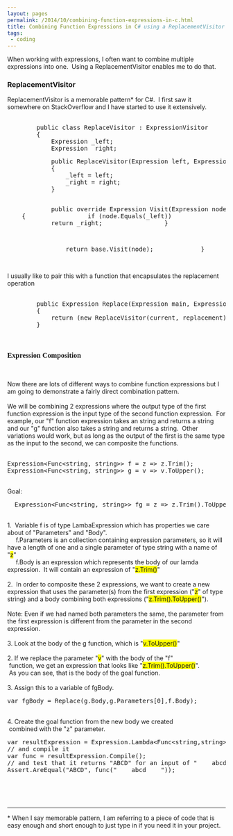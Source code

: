 ```yaml
---
layout: pages
permalink: /2014/10/combining-function-expressions-in-c.html
title: Combining Function Expressions in C# using a ReplacementVisitor
tags:
 - coding
---
```

When working with expressions, I often want to combine multiple expressions into one. &nbsp;Using a ReplacementVisitor enables me to do that.<br />
<h3>
ReplacementVisitor</h3>
ReplacementVisitor is a memorable pattern* for C#. &nbsp;I first saw it somewhere on StackOverflow and I have started to use it extensively.<br />
<br />
<pre>&nbsp; &nbsp; &nbsp; &nbsp; public class ReplaceVisitor : ExpressionVisitor
&nbsp; &nbsp; &nbsp; &nbsp; {
&nbsp; &nbsp; &nbsp; &nbsp; &nbsp; &nbsp; Expression _left;
&nbsp; &nbsp; &nbsp; &nbsp; &nbsp; &nbsp; Expression _right;</pre>
<pre>&nbsp; &nbsp; &nbsp; &nbsp; &nbsp; &nbsp; public ReplaceVisitor(Expression left, Expression right)
&nbsp; &nbsp; &nbsp; &nbsp; &nbsp; &nbsp; {
&nbsp; &nbsp; &nbsp; &nbsp; &nbsp; &nbsp; &nbsp; &nbsp; _left = left;
&nbsp; &nbsp; &nbsp; &nbsp; &nbsp; &nbsp; &nbsp; &nbsp; _right = right;
&nbsp; &nbsp; &nbsp; &nbsp; &nbsp; &nbsp; }

&nbsp; &nbsp; &nbsp; &nbsp; &nbsp; &nbsp; public override Expression Visit(Expression node)
&nbsp; &nbsp; &nbsp; &nbsp; &nbsp; &nbsp; {
&nbsp; &nbsp; &nbsp; &nbsp; &nbsp; &nbsp; &nbsp; &nbsp; if (node.Equals(_left))
&nbsp; &nbsp; &nbsp; &nbsp; &nbsp; &nbsp; &nbsp; &nbsp; {
&nbsp; &nbsp; &nbsp; &nbsp; &nbsp; &nbsp; &nbsp; &nbsp; &nbsp; &nbsp; return _right;
&nbsp; &nbsp; &nbsp; &nbsp; &nbsp; &nbsp; &nbsp; &nbsp; }

&nbsp; &nbsp; &nbsp; &nbsp; &nbsp; &nbsp; &nbsp; &nbsp; return base.Visit(node);
&nbsp; &nbsp; &nbsp; &nbsp; &nbsp; &nbsp; }
&nbsp; &nbsp; &nbsp; &nbsp; }
</pre>
<br />
I usually like to pair this with a function that encapsulates the replacement operation<br />
<br />
<pre>&nbsp; &nbsp; &nbsp; &nbsp; public Expression Replace(Expression main, Expression current, Expression replacement)
&nbsp; &nbsp; &nbsp; &nbsp; {
&nbsp; &nbsp; &nbsp; &nbsp; &nbsp; &nbsp; return (new ReplaceVisitor(current, replacement)).Visit(main);
&nbsp; &nbsp; &nbsp; &nbsp; }

</pre>
<pre><h3 style="font-family: 'Times New Roman'; white-space: normal;">
Expression Composition</h3>
</pre>
Now there are lots of different ways to combine function expressions but I am going to demonstrate a fairly direct combination pattern.
<br />
<br />
We will be combining 2 expressions where the output type of the first function expression is the input type of the second function expression. &nbsp;For example, our "f" function expression takes an string and returns a string and our "g" function also takes a string and returns a string. &nbsp;Other variations would work, but as long as the output of the first is the same type as the input to the second, we can composite the functions.<br />
<br />
<pre>Expression&lt;Func&lt;string, string&gt;&gt; f = z =&gt; z.Trim();
Expression&lt;Func&lt;string, string&gt;&gt; g = v =&gt; v.ToUpper();
</pre>
<br />
Goal:<br />
<pre>  Expression&lt;Func&lt;string, string&gt;&gt; fg = z =&gt; z.Trim().ToUpper();
</pre>
<br />
1. &nbsp;Variable f is of type LambaExpression which has properties we care about of "Parameters" and "Body". <br />
&nbsp; &nbsp; &nbsp;f.Parameters is an collection containing expression parameters, so it will have a length of one and a single parameter of type string with a name of "<span style="background-color: yellow;">z</span>"<br />
&nbsp; &nbsp; &nbsp;f.Body is an expression which represents the body of our lamda expression. &nbsp;It will contain an expression of "<span style="background-color: yellow;">z.Trim()</span>"<br />
<br />
2. &nbsp;In order to composite these 2 expressions, we want to create a new expression that uses the parameter(s) from the first expression ("<span style="background-color: yellow;">z</span>" of type string) and a body combining both expressions ("<span style="background-color: yellow;">z.Trim().ToUpper()</span>"). <br />
<br />
Note: Even if we had named both parameters the same, the parameter from the first expression is different from the parameter in the second expression.<br />
<br />
3. Look at the body of the g function, which is "<span style="background-color: yellow;">v.ToUpper()</span>"<br />
<br />
2. If we replace the parameter "<span style="background-color: yellow;">v</span>" with the body of the "f"<br />
<span class="Apple-tab-span" style="white-space: pre;"> </span>function, we get an expression that looks like "<span style="background-color: yellow;">z.Trim().ToUpper()</span>".<br />
<span class="Apple-tab-span" style="white-space: pre;"> </span>As you can see, that is the body of the goal function.<br />
<br />
3.&nbsp;Assign this to a variable of fgBody.<br />
<pre>var fgBody = Replace(g.Body,g.Parameters[0],f.Body);
</pre>
<br />
4. Create the goal function from the new body we created<br />
<span class="Apple-tab-span" style="white-space: pre;"> </span>combined with the "z" parameter.<br />
<pre>var resultExpression = Expression.Lambda&lt;Func&lt;string,string&gt;&gt;(fgBody,f.Parameters[0]);
// and compile it
var func = resultExpression.Compile();
// and test that it returns "ABCD" for an input of "    abcd    "
Assert.AreEqual("ABCD", func("    abcd    "));
</pre>
<span class="Apple-tab-span" style="white-space: pre;"> </span><br />
<span class="Apple-tab-span" style="white-space: pre;"><br /></span>
<br />
<hr />
* When I say memorable pattern, I am referring to a piece of code that is easy enough and short enough to just type in if you need it in your project.
